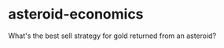 asteroid-economics
==================

What's the best sell strategy for gold returned from an asteroid?
